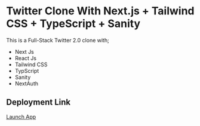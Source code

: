 # Twitter Clone With Next.js + Tailwind CSS + TypeScript + Sanity

This is a Full-Stack Twitter 2.0 clone with;

- Next Js
- React Js
- Tailwind CSS
- TypScript
- Sanity
- NextAuth

## Deployment Link

[Launch App](https://twitter-clone-nine-chi.vercel.app)


